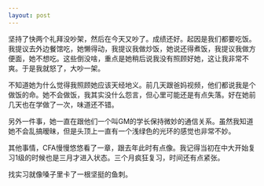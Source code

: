 ```yaml
---
layout: post
---
```

坚持了快两个礼拜没吵架，然后在今天又吵了。成绩还好。起因是我们都要吃饭。我提议去外边餐馆吃，她懒得动，我提议我做炒饭，她说还得煮饭，我提议我做方便面，她不想吃。这些倒没啥，重点是她稍后说我没有照顾好她，这让我非常不爽。于是我就怒了，大吵一架。

不知道她为什么觉得我照顾她应该天经地义。前几天跟爸妈视频，他们都说我是个做饭的命。她不会做饭，我其实没什么怨言，但心里可能还是有点失落。好在她前几天也在学做了一次，味道还不错。

另外一件事，她一直在跟他们一个叫GM的学长保持微妙的通信关系。虽然我知道她不会乱搞暧昧，但是头顶上一直有一个浅绿色的光环的感觉也非常不妙。

其他事情，CFA慢慢悠悠看了一章，跟去年此时有点像。我记得当初在中大开始复习1级的时候也是三月才进入状态。三个月疯狂复习，时间还有点紧张。

找实习就像嗓子里卡了一根坚挺的鱼刺。